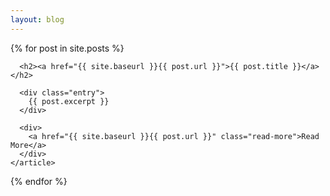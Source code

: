 ```yaml
---
layout: blog
---
```


<div class="posts">
  {% for post in site.posts %}
    <article class="post">

      <h2><a href="{{ site.baseurl }}{{ post.url }}">{{ post.title }}</a></h2>

      <div class="entry">
        {{ post.excerpt }}
      </div>

      <div>
        <a href="{{ site.baseurl }}{{ post.url }}" class="read-more">Read More</a>
      </div>
    </article>
  {% endfor %}
</div>
